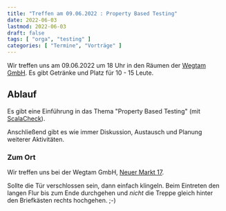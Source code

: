 ```yaml
---
title: "Treffen am 09.06.2022 : Property Based Testing"
date: 2022-06-03
lastmod: 2022-06-03
draft: false
tags: [ "orga", "testing" ]
categories: [ "Termine", "Vorträge" ]
---
```


Wir treffen uns am 09.06.2022 um 18 Uhr in den Räumen der [Wegtam GmbH](https://www.wegtam.com/). Es gibt Getränke und Platz für 10 - 15 Leute.

## Ablauf ##

Es gibt eine Einführung in das Thema "Property Based Testing" (mit [ScalaCheck](https://scalacheck.org)).

Anschließend gibt es wie immer Diskussion, Austausch und Planung weiterer Aktivitäten.

### Zum Ort ###

Wir treffen uns bei der Wegtam GmbH, [Neuer Markt 17](https://osm.org/go/0NDcU6eSv?way=89795854).

Sollte die Tür verschlossen sein, dann einfach klingeln. Beim Eintreten den langen Flur bis zum Ende durchgehen und _nicht_ die Treppe gleich hinter den Briefkästen rechts hochgehen. ;-)

